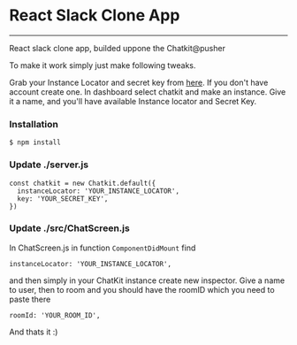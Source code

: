 # React Slack Clone App
<hr>
React slack clone app, builded uppone the Chatkit@pusher

To make it work simply just make following tweaks.

Grab your Instance Locator and secret key from [here](https://pusher.com/chatkit). If you don't have account create one. In dashboard select chatkit and make an instance. Give it a name, and you'll have available Instance locator and Secret Key.

### Installation
```
$ npm install
```

### Update ./server.js
```
const chatkit = new Chatkit.default({
  instanceLocator: 'YOUR_INSTANCE_LOCATOR',
  key: 'YOUR_SECRET_KEY',
}) 
```

### Update ./src/ChatScreen.js
In ChatScreen.js in function `ComponentDidMount` find
```
instanceLocator: 'YOUR_INSTANCE_LOCATOR',
``` 
and then simply in your ChatKit instance create new inspector. Give a name to user, then to room and you should have the roomID which you need to paste there
```
roomId: 'YOUR_ROOM_ID',
```
And thats it :)